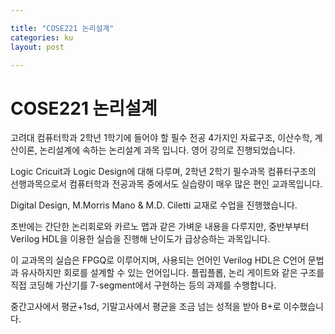 ```yaml
---

title: "COSE221 논리설계"
categories: ku
layout: post

---
```


# COSE221 논리설계

고려대 컴퓨터학과 2학년 1학기에 들어야 할 필수 전공 4가지인 자료구조, 이산수학, 계산이론, 논리설계에 속하는 논리설계 과목 입니다. 영어 강의로 진행되었습니다.

Logic Cricuit과 Logic Design에 대해 다루며, 2학년 2학기 필수과목 컴퓨터구조의 선행과목으로서 컴퓨터학과 전공과목 중에서도 실습량이 매우 많은 편인 교과목입니다. 

Digital Design, M.Morris Mano & M.D. Ciletti 교재로 수업을 진행했습니다.

초반에는 간단한 논리회로와 카르노 맵과 같은 가벼운 내용을 다루지만, 중반부부터 Verilog HDL을 이용한 실습을 진행해 난이도가 급상승하는 과목입니다.

이 교과목의 실습은 FPGQ로 이루어지며, 사용되는 언어인 Verilog HDL은 C언어 문법과 유사하지만 회로를 설계할 수 있는 언어입니다. 플립플롭, 논리 게이트와 같은 구조를 직접 코딩해 가산기를 7-segment에서 구현하는 등의 과제를 수행합니다.

중간고사에서 평균+1sd, 기말고사에서 평균을 조금 넘는 성적을 받아 B+로 이수했습니다.